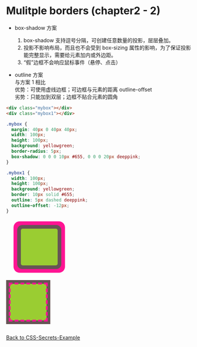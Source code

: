 # Mulitple borders (chapter2 - 2)

* box-shadow 方案
    1. box-shadow 支持逗号分隔，可创建任意数量的投影，层层叠加。
    2. 投影不影响布局，而且也不会受到 box-sizing 属性的影响，为了保证投影能完整显示，需要给元素加内或外边距。
    3. “假”边框不会响应鼠标事件（悬停、点击）

* outline 方案  
    与方案 1 相比  
    优势：可使用虚线边框；可边框与元素的距离 outline-offset  
    劣势：只能加到双层；边框不贴合元素的圆角

```html
<div class="mybox"></div>
<div class="mybox1"></div>
```

```css
.mybox {
  margin: 40px 0 40px 40px;
  width: 100px;
  height: 100px;
  background: yellowgreen;
  border-radius: 5px;
  box-shadow: 0 0 0 10px #655, 0 0 0 20px deeppink;
}

.mybox1 {
  width: 100px;
  height: 100px;
  background: yellowgreen;
  border: 10px solid #655;
  outline: 5px dashed deeppink;
  outline-offset: -12px;
}
```

<style>
* {
  box-sizing: content-box;
}

.mybox {
  margin: 40px 0 40px 40px;
  width: 100px;
  height: 100px;
  background: yellowgreen;
  border-radius: 5px;
  box-shadow: 0 0 0 10px #655, 0 0 0 20px deeppink;
}

.mybox1 {
  width: 100px;
  height: 100px;
  background: yellowgreen;
  border: 10px solid #655;
  outline: 5px dashed deeppink;
  outline-offset: -12px;
} 
</style>

<div class="mybox"></div>
<div class="mybox1"></div>

<div style="margin-top: 2em"><a href="http://hdwills.com/CSS-Secrets-Example/">Back to CSS-Secrets-Example</a></div>